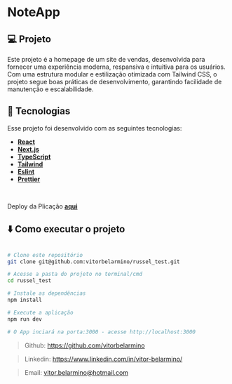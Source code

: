 # NoteApp

## 💻 Projeto
  Este projeto é a homepage de um site de vendas, desenvolvida para fornecer uma experiência moderna, respansiva e intuitiva para os usuários.
  Com uma estrutura modular e estilização otimizada com Tailwind CSS, o projeto segue boas práticas de desenvolvimento, garantindo facilidade de manutenção e escalabilidade.
</br>

## 🚀 Tecnologias

Esse projeto foi desenvolvido com as seguintes tecnologias:

-  **[React](https://react.dev/)**
-  **[Next.js](https://nextjs.org/)**
-  **[TypeScript](https://www.typescriptlang.org/)**
-  **[Tailwind](https://tailwindcss.com/)**
-  **[Eslint](https://eslint.org/)**
-  **[Prettier](https://prettier.io/)**
</br>

Deploy da Plicação **[aqui](russel-test.vercel.app)**

## ⬇️ Como executar o projeto

```bash

# Clone este repositório
git clone git@github.com:vitorbelarmino/russel_test.git

# Acesse a pasta do projeto no terminal/cmd
cd russel_test

# Instale as dependências
npm install

# Execute a aplicação
npm run dev

# O App inciará na porta:3000 - acesse http://localhost:3000 
```

> Github: https://github.com/vitorbelarmino

> Linkedin: https://www.linkedin.com/in/vitor-belarmino/

> Email: vitor.belarmino@hotmail.com
